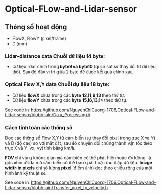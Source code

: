 # Optical-FLow-and-Lidar-sensor
## Thông số hoạt động

- FlowX, FlowY (pixel/frame)
- D (mm)

### Lidar-distance data Chuỗi dữ liệu 14 byte:

- Dữ liệu lidar chứa trong **byte9 và byte10** (quan sát sự thay đổi từ dữ liệu thô). Sau đó đảo vị trí giữa 2 byte để được kết quả chính xác.

### Optical Flow X,Y data Chuỗi dự liệu 18 byte:

- Dữ liệu **flowX** chứa trong các **byte 12,11,9,13** theo thứ tự.
- Dữ liệu **flowY** chứa trong các **byte 15,16,13,14** theo thứ tự.

See code in: https://github.com/NguyenChiCuong-1706/Optical-FLow-and-Lidar-sensor/blob/main/Data_Processing.h

### Cách tính toán các thống số

Đọc các thông số Flow X,Y từ cảm biến (sự thay đổi pixel trong trục X và Y) và  D (độ cao) so với mặt đất, sau đó chuyển đổi chúng thành vận tốc theo trục X và Y (vx, vy) tính bằng km/h.

**FOV** chỉ vùng không gian mà cảm biến có thể phát hiện hoặc đo lường, là góc nhìn tối đa mà cảm biến có thể bao quát hoặc thu thập dữ liệu.
**Image width in pixels** chỉ số lượng **pixel** (điểm ảnh) dọc theo chiều rộng của một hình ảnh kỹ thuật số.

See code in: https://github.com/NguyenChiCuong-1706/Optical-FLow-and-Lidar-sensor/blob/main/Transfer_pixel_to_velocity.h
